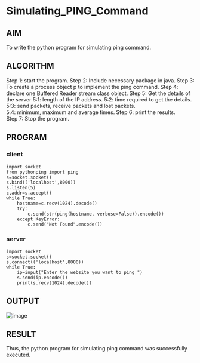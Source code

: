 # Simulating_PING_Command
## AIM
To write the python program for simulating ping command.
## ALGORITHM
Step 1: start the program. 
Step 2: Include necessary package in java. 
Step 3: To create a process object p to implement the ping command. 
Step 4: declare one Buffered Reader stream class object. 
Step 5: Get the details of the server 
     5:1: length of the IP address. 
     5:2: time required to get the details. 
     5:3: send packets, receive packets and lost packets.  
     5.4: minimum, maximum and average times. 
Step 6: print the results.  
Step 7: Stop the program.
## PROGRAM
### client
```
import socket
from pythonping import ping
s=socket.socket()
s.bind(('localhost',8000))
s.listen(5)
c,addr=s.accept()
while True:
    hostname=c.recv(1024).decode()
    try:
        c.send(str(ping(hostname, verbose=False)).encode())
    except KeyError:
        c.send("Not Found".encode())
```
### server
```
import socket
s=socket.socket()
s.connect(('localhost',8000))
while True:
    ip=input("Enter the website you want to ping ")
    s.send(ip.encode())
    print(s.recv(1024).decode())
```
## OUTPUT
![image](https://github.com/SanjayBalaji0/Simulating_PING_Command/assets/145533553/ac8c9ca5-2837-4fc1-a46d-05fb003580e3)

## RESULT
Thus, the python program for simulating ping command was successfully executed.
